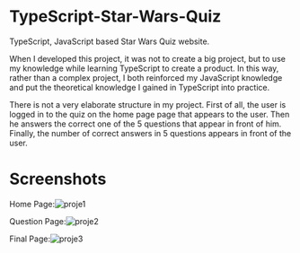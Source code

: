 # TypeScript-Star-Wars-Quiz

TypeScript, JavaScript based Star Wars Quiz website.

When I developed this project, it was not to create a big project, but to use my knowledge while learning TypeScript to create a product.
In this way, rather than a complex project, I both reinforced my JavaScript knowledge and put the theoretical knowledge I gained in TypeScript into practice.

There is not a very elaborate structure in my project. First of all, the user is logged in to the quiz on the home page page that appears to the user. 
Then he answers the correct one of the 5 questions that appear in front of him. Finally, the number of correct answers in 5 questions appears in front of the user.

# Screenshots

Home Page:![proje1](https://github.com/memodesen/TypeScript-Star-Wars-Quiz/assets/82098410/f8bdd4e4-b6a5-467a-bd1f-61cd572f7413)

Question Page:![proje2](https://github.com/memodesen/TypeScript-Star-Wars-Quiz/assets/82098410/42dc6447-979a-4381-b5cb-4f57cbf642e9)

Final Page:![proje3](https://github.com/memodesen/TypeScript-Star-Wars-Quiz/assets/82098410/6724988c-5e8c-46f0-8057-ce7a7e872b4a)





